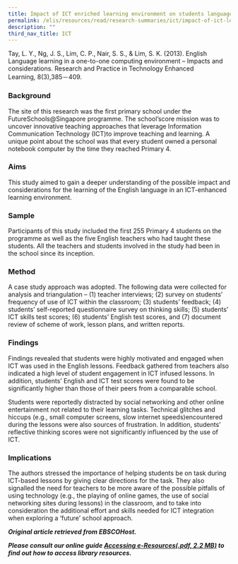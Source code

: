 ```yaml
---
title: Impact of ICT enriched learning environment on students language learning
permalink: /elis/resources/read/research-summaries/ict/impact-of-ict-learning-on-students-language-learning/
description: ""
third_nav_title: ICT
---
```

Tay, L. Y., Ng, J. S., Lim, C. P., Nair, S. S., & Lim, S. K. (2013). English Language learning in a one-to-one computing environment – Impacts and considerations. Research and Practice in Technology Enhanced Learning, 8(3),385－409.

### Background

The site of this research was the first primary school under the FutureSchools@Singapore programme. The school’score mission was to uncover innovative teaching approaches that leverage Information Communication Technology (ICT)to improve teaching and learning. A unique point about the school was that every student owned a personal notebook computer by the time they reached Primary 4.

### Aims

This study aimed to gain a deeper understanding of the possible impact and considerations for the learning of the English language in an ICT-enhanced learning environment.

### Sample

Participants of this study included the first 255 Primary 4 students on the programme as well as the five English teachers who had taught these students. All the teachers and students involved in the study had been in the school since its inception.

### Method

A case study approach was adopted. The following data were collected for analysis and triangulation – (1) teacher interviews; (2) survey on students’ frequency of use of ICT within the classroom; (3) students’ feedback; (4) students’ self-reported questionnaire survey on thinking skills; (5) students’ ICT skills test scores; (6) students’ English test scores, and (7) document review of scheme of work, lesson plans, and written reports.

### Findings

Findings revealed that students were highly motivated and engaged when ICT was used in the English lessons. Feedback gathered from teachers also indicated a high level of student engagement in ICT infused lessons. In addition, students’ English and ICT test scores were found to be significantly higher than those of their peers from a comparable school. 

Students were reportedly distracted by social networking and other online entertainment not related to their learning tasks. Technical glitches and hiccups (e.g., small computer screens, slow internet speeds)encountered during the lessons were also sources of frustration. In addition, students’ reflective thinking scores were not significantly influenced by the use of ICT.

### Implications

The authors stressed the importance of helping students be on task during ICT-based lessons by giving clear directions for the task. They also signalled the need for teachers to be more aware of the possible pitfalls of using technology (e.g., the playing of online games, the use of social networking sites during lessons) in the classroom, and to take into consideration the additional effort and skills needed for ICT integration when exploring a ‘future’ school approach.

_**Original article retrieved from EBSCOHost.**_  

**_Please consult our online guide [Accessing e-Resources(.pdf, 2.2 MB)](https://academyofsingaporeteachers-moe-edu-sg-admin.cwp.sg/elis/resources/read/research-summaries/ict/18e45074-6b1b-4ac7-811f-1a8da16c4f81 "Accessing e-Resources") to find out how to access library resources._**